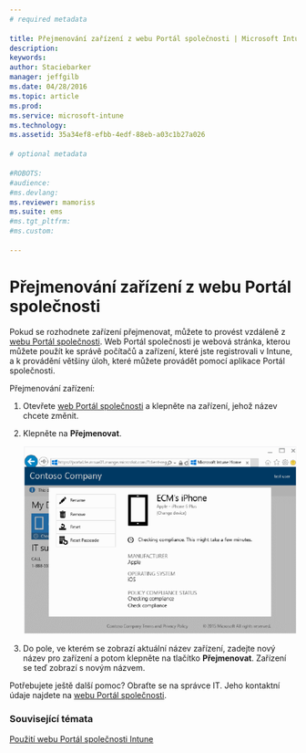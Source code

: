 ```yaml
---
# required metadata

title: Přejmenování zařízení z webu Portál společnosti | Microsoft Intune
description:
keywords:
author: Staciebarker
manager: jeffgilb
ms.date: 04/28/2016
ms.topic: article
ms.prod:
ms.service: microsoft-intune
ms.technology:
ms.assetid: 35a34ef8-efbb-4edf-88eb-a03c1b27a026

# optional metadata

#ROBOTS:
#audience:
#ms.devlang:
ms.reviewer: mamoriss
ms.suite: ems
#ms.tgt_pltfrm:
#ms.custom:

---
```



# Přejmenování zařízení z webu Portál společnosti

Pokud se rozhodnete zařízení přejmenovat, můžete to provést vzdáleně z [webu Portál společnosti](http://portal.manage.microsoft.com). Web Portál společnosti je webová stránka, kterou můžete použít ke správě počítačů a zařízení, které jste registrovali v Intune, a k provádění většiny úloh, které můžete provádět pomocí aplikace Portál společnosti.

Přejmenování zařízení:

1.  Otevřete [web Portál společnosti](http://portal.manage.microsoft.com) a klepněte na zařízení, jehož název chcete změnit.

2.  Klepněte na **Přejmenovat**.

    ![rename-device](./media/iwp-1-tap-reset-passcode.png)

3.  Do pole, ve kterém se zobrazí aktuální název zařízení, zadejte nový název pro zařízení a potom klepněte na tlačítko **Přejmenovat**. Zařízení se teď zobrazí s novým názvem.

Potřebujete ještě další pomoc? Obraťte se na správce IT. Jeho kontaktní údaje najdete na [webu Portál společnosti](http://portal.manage.microsoft.com).

### Související témata
[Použití webu Portál společnosti Intune](using-the-intune-company-portal-website.md)

<!--HONumber=Jun16_HO2-->


